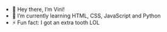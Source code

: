 - 👋 Hey there, I’m Vini!
- 🌱 I’m currently learning HTML, CSS, JavaScript and Python
- ⚡ Fun fact: I got an extra tooth LOL
